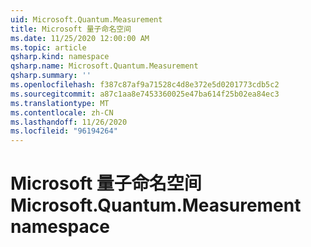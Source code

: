 ```yaml
---
uid: Microsoft.Quantum.Measurement
title: Microsoft 量子命名空间
ms.date: 11/25/2020 12:00:00 AM
ms.topic: article
qsharp.kind: namespace
qsharp.name: Microsoft.Quantum.Measurement
qsharp.summary: ''
ms.openlocfilehash: f387c87af9a71528c4d8e372e5d0201773cdb5c2
ms.sourcegitcommit: a87c1aa8e7453360025e47ba614f25b02ea84ec3
ms.translationtype: MT
ms.contentlocale: zh-CN
ms.lasthandoff: 11/26/2020
ms.locfileid: "96194264"
---
```

# <a name="microsoftquantummeasurement-namespace"></a><span data-ttu-id="d9efa-102">Microsoft 量子命名空间</span><span class="sxs-lookup"><span data-stu-id="d9efa-102">Microsoft.Quantum.Measurement namespace</span></span>




